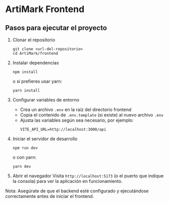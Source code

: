 # ArtiMark Frontend

## Pasos para ejecutar el proyecto

1. Clonar el repositorio
   ```
   git clone <url-del-repositorio>
   cd ArtiMark/frontend
   ```

2. Instalar dependencias
   ```
   npm install
   ```
   o si prefieres usar yarn:
   ```
   yarn install
   ```

3. Configurar variables de entorno
   - Crea un archivo `.env` en la raíz del directorio frontend
   - Copia el contenido de `.env.template` (si existe) al nuevo archivo `.env`
   - Ajusta las variables según sea necesario, por ejemplo:
     ```
     VITE_API_URL=http://localhost:3000/api
     ```

4. Iniciar el servidor de desarrollo
   ```
   npm run dev
   ```
   o con yarn:
   ```
   yarn dev
   ```

5. Abrir el navegador
   Visita `http://localhost:5173` (o el puerto que indique la consola) para ver la aplicación en funcionamiento.

Nota: Asegúrate de que el backend esté configurado y ejecutándose correctamente antes de iniciar el frontend.
